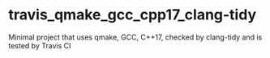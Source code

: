 # travis_qmake_gcc_cpp17_clang-tidy
Minimal project that uses qmake, GCC, C++17, checked by clang-tidy and is tested by Travis CI 

